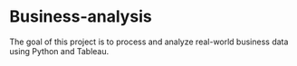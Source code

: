 # Business-analysis
The goal of this project is to process and analyze real-world business data using Python and Tableau.
